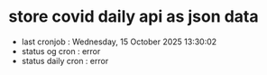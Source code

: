 # store covid daily api as json data

- last cronjob : Wednesday, 15 October 2025 13:30:02
- status og cron : error
- status daily cron : error
      
      